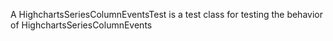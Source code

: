 A HighchartsSeriesColumnEventsTest is a test class for testing the behavior of HighchartsSeriesColumnEvents
